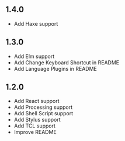 ## 1.4.0
- Add Haxe support

## 1.3.0
- Add Elm support
- Add Change Keyboard Shortcut in README
- Add Language Plugins in README

## 1.2.0
- Add React support
- Add Processing support
- Add Shell Script support
- Add Stylus support
- Add TCL support
- Improve README
